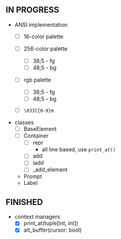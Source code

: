 IN PROGRESS
-----------

* ANSI implementation
    - [ ] 16-color palette
    - [ ] 256-color palette
        + [ ] 38;5 - fg
        + [ ] 48;5 - bg

    - [ ] rgb palette
        + [ ] 38;5 - fg
        + [ ] 48;5 - bg

    - [ ] `\033[{0-9}m`


* classes
    - [ ] BaseElement
    - [ ] Container
        + [ ] repr
            * all line based, use `print_at()`
        + [ ] add
        + [ ] iadd
        + [ ] \_add_element

    -  Prompt
    -  Label

FINISHED
--------

* context managers
    - [x] print_at(tuple[int, int])
    - [x] alt_buffer(cursor: bool)
